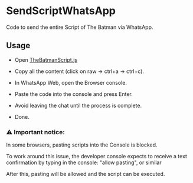 # SendScriptWhatsApp

Code to send the entire Script of The Batman via WhatsApp.

## Usage

- Open [TheBatmanScript.js](https://github.com/andrelfmp3/SendTheBatmanScriptWhatsApp/blob/main/TheBatmanScript.js)

- Copy all the content (click on raw -> ctrl+a -> ctrl+c).

- In WhatsApp Web, open the Browser console.

- Paste the code into the console and press Enter.

- Avoid leaving the chat until the process is complete.    

- Done.

### ⚠️ Important notice:

In some browsers, pasting scripts into the Console is blocked.

To work around this issue, the developer console expects to receive a text confirmation by typing in the console: "allow pasting", or similar

After this, pasting will be allowed and the script can be executed.
